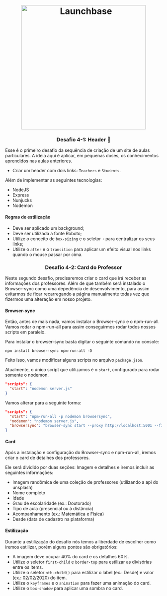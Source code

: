 <h1 align="center">
    <img alt="Launchbase" src="https://storage.googleapis.com/golden-wind/bootcamp-launchbase/logo.png" width="400px" />
</h1>

<h3 align="center">
  Desafio 4-1: Header 🚀
</h3>

Esse é o primeiro desafio da sequência de criação de um site de aulas particulares. A ideia aqui é aplicar, em pequenas doses, os conhecimentos aprendidos nas aulas anteriores.

- Criar um header com dois links: `Teachers` e `Students`.

Além de implementar as seguintes tecnologias:

- NodeJS
- Express
- Nunjucks
- Nodemon

#### Regras de estilização

- Deve ser aplicado um background;
- Deve ser utilizada a fonte Roboto;
- Utilize o conceito de `box-sizing` e o seletor `+` para centralizar os seus links;
- Utilize o `after` e o `transition` para aplicar um efeito visual nos links quando o mouse passar por cima.

<h3 align="center">
  Desafio 4-2: Card do Professor
</h3>

Neste segundo desafio, precisaremos criar o card que irá receber as informações dos professores. Além de que também será instalado o Browser-sync como uma depedência de desenvolvimento, para assim evitarmos de ficar recarregando a página manualmente todas vez que fizermos uma alteração em nosso projeto.

#### Browser-sync

Então, antes de mais nada, vamos instalar o Browser-sync e o npm-run-all.
Vamos rodar o npm-run-all para assim conseguirmos rodar todos nossos scripts em paralelo.

Para instalar o browser-sync basta digitar o seguinte comando no console:

```
npm install browser-sync npm-run-all -D
```

Feito isso, vamos modificar alguns scripts no arquivo `package.json`.

Atualmente, o único script que utilizamos é o `start`, configurado para rodar somente o nodemon.

```json
"scripts": {
  "start": "nodemon server.js"
}
```

Vamos alterar para a seguinte forma:

```json
"scripts": {
  "start": "npm-run-all -p nodemon browsersync",
  "nodemon": "nodemon server.js",
  "browsersync": "browser-sync start --proxy http://localhost:5001 --files 'public,views'" 
}
```

#### Card

Após a instalação e configuração do Browser-sync e npm-run-all, iremos criar o card de detalhes dos professores.

Ele será dividido por duas seções: Imagem e detalhes e iremos incluir as seguintes informações:

  - Imagem randômica de uma coleção de professores (utilizando a api do unsplash)
  - Nome completo
  - Idade
  - Grau de escolaridade (ex.: Doutorado)
  - Tipo de aula (presencial ou à distância)
  - Acompanhamento (ex.: Matemática e Física)
  - Desde (data de cadastro na plataforma)

#### Estilização

Durante a estilização do desafio nós temos a liberdade de escolher como iremos estilizar, porém alguns pontos são obrigatórios:

  - A imagem deve ocupar 40% do card e os detalhes 60%.
  - Utilize o seletor `first-child` e `border-top` para estilizar as divisórias entre os items.
  - Utilize o seletor `nth-child()` para estilizar o label (ex.: Desde) e valor (ex.: 02/02/2020) do item.
  - Utilize o `keyframes` e o `animation` para fazer uma animação do card.
  - Utilize o `box-shadow` para aplicar uma sombra no card.